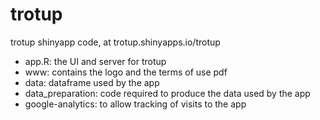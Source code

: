 # trotup
 trotup shinyapp code, at trotup.shinyapps.io/trotup
- app.R: the UI and server for trotup
- www: contains the logo and the terms of use pdf
- data: dataframe used by the app
- data_preparation: code required to produce the data used by the app
- google-analytics: to allow tracking of visits to the app
